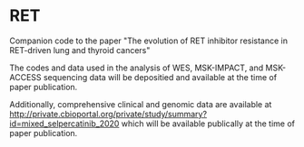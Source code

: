 # RET
Companion code to the paper "The evolution of RET inhibitor resistance in RET-driven lung and thyroid cancers"

The codes and data used in the analysis of WES, MSK-IMPACT, and MSK-ACCESS sequencing data will be depositied and available at the time of paper publication.

Additionally, comprehensive clinical and genomic data are available at http://private.cbioportal.org/private/study/summary?id=mixed_selpercatinib_2020 which will be available publically at the time of paper publication.
